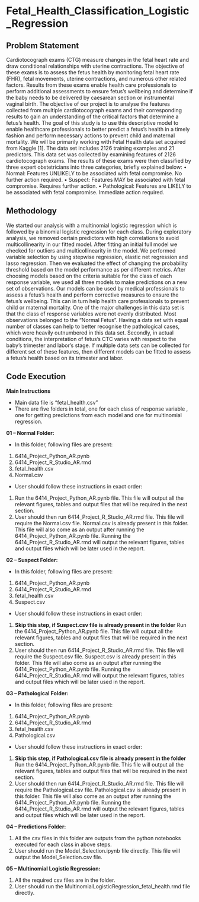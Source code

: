 # Fetal_Health_Classification_Logistic_Regression

## Problem Statement

Cardiotocograph exams (CTG) measure changes in the fetal heart rate and draw conditional relationships with uterine contractions. The objective of these exams is to assess the fetus health by monitoring fetal heart rate (FHR), fetal movements, uterine contractions, and numerous other related factors. Results from these exams enable health care professionals to perform additional assessments to ensure fetus’s wellbeing and determine if the baby needs to be delivered by caesarean section or instrumental vaginal birth.
The objective of our project is to analyse the features collected from multiple cardiotocograph exams and their corresponding results to gain an understanding of the critical factors that determine a fetus’s health. The goal of this study is to use this descriptive model to enable healthcare professionals to better predict a fetus’s health in a timely fashion and perform necessary actions to prevent child and maternal mortality.
We will be primarily working with Fetal Health data set acquired from Kaggle [1]. The data set includes 2126 training examples and 21 predictors. This data set was collected by examining features of 2126 cardiotocograph exams. The results of these exams were then classified by three expert obstetricians into three categories, briefly explained below:
• Normal: Features UNLIKELY to be associated with fetal compromise. No further action required.
• Suspect: Features MAY be associated with fetal compromise. Requires further action.
• Pathological: Features are LIKELY to be associated with fetal compromise. Immediate action required.


## Methodology

We started our analysis with a multinomial logistic regression which is followed by a binomial logistic regression for each class. During exploratory analysis, we removed certain predictors with high correlations to avoid multicollinearity in our fitted model. After fitting an initial full model we checked for outliers and multicollinearity in the model. We performed variable selection by using stepwise regression, elastic net regression and lasso regression. Then we evaluated the effect of changing the probability threshold based on the model performance as per different metrics. After choosing models based on the criteria suitable for the class of each response variable, we used all three models to make predictions on a new set of observations. Our models can be used by medical professionals to assess a fetus’s health and perform corrective measures to ensure the fetus’s wellbeing. This can in turn help health care professionals to prevent child or maternal mortality.
One of the major challenges in this data set is that the class of response variables were not evenly distributed. Most observations belonged to the “Normal Fetus”. Having a data set with equal number of classes can help to better recognise the pathological cases, which were heavily outnumbered in this data set. Secondly, in actual conditions, the interpretation of fetus’s CTC varies with respect to the baby’s trimester and labor’s stage. If multiple data sets can be collected for different set of these features, then different models can be fitted to assess a fetus’s health based on its trimester and labor.

## Code Execution

**Main Instructions**


* Main data file is “fetal_health.csv”
* There are five folders in total, one for each class of response variable , one for getting predictions from each model and one for multinomial regression.


**01 – Normal Folder:**

* In this folder, following files are present:
1. 6414_Project_Python_AR.pynb
2. 6414_Project_R_Studio_AR.rmd
3. fetal_health.csv
4. Normal.csv
* User should follow these instructions in exact order:
1. Run the 6414_Project_Python_AR.pynb file. This file will output all the relevant figures, tables and output files that will be required in the next section.
2. User should then run 6414_Project_R_Studio_AR.rmd file. This file will require the Normal.csv file. Normal.csv is already present in this folder. This file will also come as an output after running the 6414_Project_Python_AR.pynb file. Running the 6414_Project_R_Studio_AR.rmd will output the relevant figures, tables and output files which will be later used in the report. 



**02 – Suspect Folder:**

* In this folder, following files are present:
1. 6414_Project_Python_AR.pynb
2. 6414_Project_R_Studio_AR.rmd
3. fetal_health.csv
4. Suspect.csv
* User should follow these instructions in exact order:
1. **Skip this step, if Suspect.csv file is already present in the folder**
Run the 6414_Project_Python_AR.pynb file. This file will output all the relevant figures, tables and output files that will be required in the next section.
2. User should then run 6414_Project_R_Studio_AR.rmd file. This file will require the Suspect.csv file. Suspect.csv is already present in this folder. This file will also come as an output after running the 6414_Project_Python_AR.pynb file. Running the 6414_Project_R_Studio_AR.rmd will output the relevant figures, tables and output files which will be later used in the report. 




**03 – Pathological Folder:**


* In this folder, following files are present:
1. 6414_Project_Python_AR.pynb
2. 6414_Project_R_Studio_AR.rmd
3. fetal_health.csv
4. Pathological.csv
* User should follow these instructions in exact order:
1. **Skip this step, if Pathological.csv file is already present in the folder**
Run the 6414_Project_Python_AR.pynb file. This file will output all the relevant figures, tables and output files that will be required in the next section.
2. User should then run 6414_Project_R_Studio_AR.rmd file. This file will require the Pathological.csv file. Pathological.csv is already present in this folder. This file will also come as an output after running the 6414_Project_Python_AR.pynb file. Running the 6414_Project_R_Studio_AR.rmd will output the relevant figures, tables and output files which will be later used in the report. 




**04 – Predictions Folder:**
1. All the csv files in this folder are outputs from the python notebooks executed for each class in above steps.
2. User should run the Model_Selection.ipynb file directly. This file will output the Model_Selection.csv file. 



**05 – Multinomial Logistic Regression:**
1. All the required csv files are in the folder. 
2. User should run the MultinomialLogisticRegression_fetal_health.rmd file directly. 



